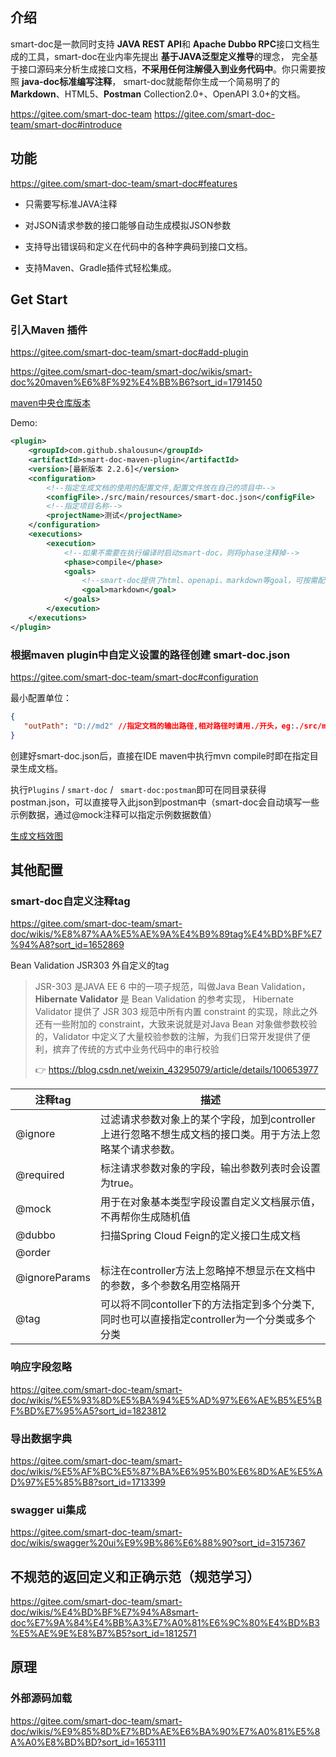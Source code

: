 

## 介绍

smart-doc是一款同时支持 **JAVA REST API**和 **Apache Dubbo RPC**接口文档生成的工具，smart-doc在业内率先提出 **基于JAVA泛型定义推导**的理念， 完全基于接口源码来分析生成接口文档，**不采用任何注解侵入到业务代码中**。你只需要按照 **java-doc标准编写注释**， smart-doc就能帮你生成一个简易明了的**Markdown**、HTML5、**Postman** Collection2.0+、OpenAPI 3.0+的文档。

https://gitee.com/smart-doc-team
https://gitee.com/smart-doc-team/smart-doc#introduce



## 功能

https://gitee.com/smart-doc-team/smart-doc#features

- 只需要写标准JAVA注释

- 对JSON请求参数的接口能够自动生成模拟JSON参数
- 支持导出错误码和定义在代码中的各种字典码到接口文档。
- 支持Maven、Gradle插件式轻松集成。



## Get Start

### 引入Maven 插件

https://gitee.com/smart-doc-team/smart-doc#add-plugin

https://gitee.com/smart-doc-team/smart-doc/wikis/smart-doc%20maven%E6%8F%92%E4%BB%B6?sort_id=1791450

[maven中央仓库版本](https://repo1.maven.org/maven2/com/github/shalousun/smart-doc-maven-plugin/)

Demo:

```xml
<plugin>
    <groupId>com.github.shalousun</groupId>
    <artifactId>smart-doc-maven-plugin</artifactId>
    <version>[最新版本 2.2.6]</version>
    <configuration>
        <!--指定生成文档的使用的配置文件,配置文件放在自己的项目中-->
        <configFile>./src/main/resources/smart-doc.json</configFile>
        <!--指定项目名称-->
        <projectName>测试</projectName>
    </configuration>
    <executions>
        <execution>
            <!--如果不需要在执行编译时启动smart-doc，则将phase注释掉-->
            <phase>compile</phase>
            <goals>
                <!--smart-doc提供了html、openapi、markdown等goal，可按需配置-->
                <goal>markdown</goal>
            </goals>
        </execution>
    </executions>
</plugin>
```

### 根据maven plugin中自定义设置的路径创建 smart-doc.json

https://gitee.com/smart-doc-team/smart-doc#configuration

最小配置单位：

```json
{
   "outPath": "D://md2" //指定文档的输出路径,相对路径时请用./开头，eg:./src/main/resources/static/doc
}
```

创建好smart-doc.json后，直接在IDE maven中执行mvn compile时即在指定目录生成文档。

执行`Plugins` / `smart-doc` / ` smart-doc:postman`即可在同目录获得postman.json，可以直接导入此json到postman中（smart-doc会自动填写一些示例数据，通过@mock注释可以指定示例数据数值）

[生成文档效图](https://gitee.com/smart-doc-team/smart-doc/wikis/%E6%96%87%E6%A1%A3%E6%95%88%E6%9E%9C%E5%9B%BE?sort_id=1652819)



## 其他配置

### smart-doc自定义注释tag

https://gitee.com/smart-doc-team/smart-doc/wikis/%E8%87%AA%E5%AE%9A%E4%B9%89tag%E4%BD%BF%E7%94%A8?sort_id=1652869

Bean Validation JSR303 外自定义的tag

> JSR-303 是JAVA EE 6 中的一项子规范，叫做Java Bean Validation，**Hibernate Validator** 是 Bean Validation 的参考实现， Hibernate Validator 提供了 JSR 303 规范中所有内置 constraint 的实现，除此之外还有一些附加的 constraint，大致来说就是对Java Bean 对象做参数校验的，Validator 中定义了大量校验参数的注解，为我们日常开发提供了便利，摈弃了传统的方式中业务代码中的串行校验
>
> &#x1f449; https://blog.csdn.net/weixin_43295079/article/details/100653977

| 注释tag       | 描述                                                         |
| ------------- | ------------------------------------------------------------ |
| @ignore       | 过滤请求参数对象上的某个字段，加到controller上进行忽略不想生成文档的接口类。用于方法上忽略某个请求参数。 |
| @required     | 标注请求参数对象的字段，输出参数列表时会设置为true。         |
| @mock         | 用于在对象基本类型字段设置自定义文档展示值，不再帮你生成随机值 |
| @dubbo        | 扫描Spring Cloud Feign的定义接口生成文档                     |
| @order        |                                                              |
| @ignoreParams | 标注在controller方法上忽略掉不想显示在文档中的参数，多个参数名用空格隔开 |
| @tag          | 可以将不同contoller下的方法指定到多个分类下, 同时也可以直接指定controller为一个分类或多个分类 |

### 响应字段忽略

https://gitee.com/smart-doc-team/smart-doc/wikis/%E5%93%8D%E5%BA%94%E5%AD%97%E6%AE%B5%E5%BF%BD%E7%95%A5?sort_id=1823812

### 导出数据字典

https://gitee.com/smart-doc-team/smart-doc/wikis/%E5%AF%BC%E5%87%BA%E6%95%B0%E6%8D%AE%E5%AD%97%E5%85%B8?sort_id=1713399

### swagger ui集成

https://gitee.com/smart-doc-team/smart-doc/wikis/swagger%20ui%E9%9B%86%E6%88%90?sort_id=3157367



## 不规范的返回定义和正确示范（规范学习）

https://gitee.com/smart-doc-team/smart-doc/wikis/%E4%BD%BF%E7%94%A8smart-doc%E7%9A%84%E4%BB%A3%E7%A0%81%E6%9C%80%E4%BD%B3%E5%AE%9E%E8%B7%B5?sort_id=1812571



## 原理

### 外部源码加载

https://gitee.com/smart-doc-team/smart-doc/wikis/%E9%85%8D%E7%BD%AE%E6%BA%90%E7%A0%81%E5%8A%A0%E8%BD%BD?sort_id=1653111
